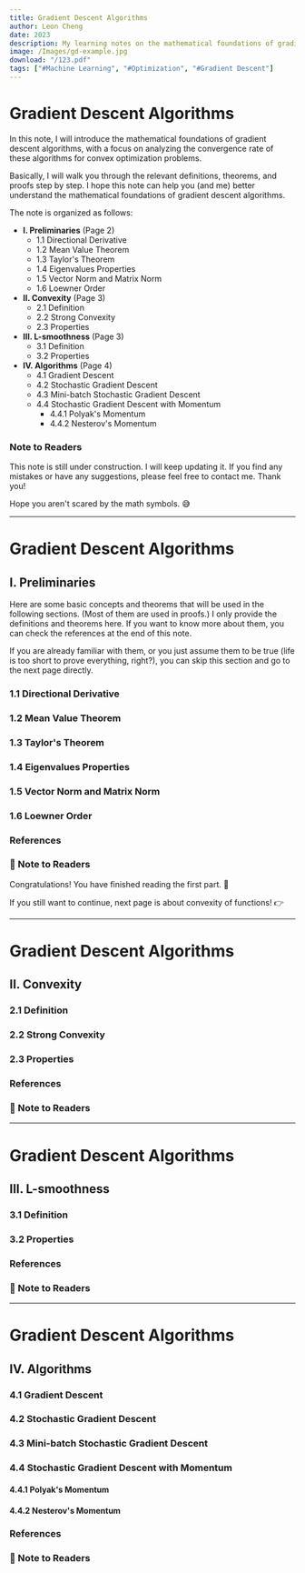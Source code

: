 ```yaml
---
title: Gradient Descent Algorithms
author: Leon Cheng
date: 2023
description: My learning notes on the mathematical foundations of gradient descent algorithms.
image: /Images/gd-example.jpg
download: "/123.pdf"
tags: ["#Machine Learning", "#Optimization", "#Gradient Descent"]
---
```

# Gradient Descent Algorithms

In this note, I will introduce the mathematical foundations of gradient descent algorithms, with a focus on analyzing the convergence rate of these algorithms for convex optimization problems.

Basically, I will walk you through the relevant definitions, theorems, and proofs step by step. I hope this note can help you (and me) better understand the mathematical foundations of gradient descent algorithms. 

The note is organized as follows:
- **I. Preliminaries** (Page 2)
    - 1.1 Directional Derivative
    - 1.2 Mean Value Theorem
    - 1.3 Taylor's Theorem
    - 1.4 Eigenvalues Properties
    - 1.5 Vector Norm and Matrix Norm
    - 1.6 Loewner Order
- **II. Convexity** (Page 3)
    - 2.1 Definition
    - 2.2 Strong Convexity
    - 2.3 Properties
- **III. L-smoothness** (Page 3)
    - 3.1 Definition
    - 3.2 Properties
- **IV. Algorithms** (Page 4)
    - 4.1 Gradient Descent
    - 4.2 Stochastic Gradient Descent
    - 4.3 Mini-batch Stochastic Gradient Descent
    - 4.4 Stochastic Gradient Descent with Momentum
        - 4.4.1 Polyak's Momentum
        - 4.4.2 Nesterov's Momentum


### Note to Readers
This note is still under construction. I will keep updating it. If you find any mistakes or have any suggestions, please feel free to contact me. Thank you!

Hope you aren't scared by the math symbols. :sweat_smile:


---
# Gradient Descent Algorithms
## I. Preliminaries
Here are some basic concepts and theorems that will be used in the following sections. (Most of them are used in proofs.) I only provide the definitions and theorems here. If you want to know more about them, you can check the references at the end of this note.

If you are already familiar with them, or you just assume them to be true (life is too short to prove everything, right?), you can skip this section and go to the next page directly.

### 1.1 Directional Derivative

### 1.2 Mean Value Theorem

### 1.3 Taylor's Theorem

### 1.4 Eigenvalues Properties

### 1.5 Vector Norm and Matrix Norm

### 1.6 Loewner Order


### References

### :memo: Note to Readers
Congratulations! You have finished reading the first part. :tada:

If you still want to continue, next page is about convexity of functions! :point_right:


---
# Gradient Descent Algorithms
## II. Convexity

### 2.1 Definition

### 2.2 Strong Convexity

### 2.3 Properties

### References

### :memo: Note to Readers


---
# Gradient Descent Algorithms
## III. L-smoothness

### 3.1 Definition

### 3.2 Properties

### References

### :memo: Note to Readers


---
# Gradient Descent Algorithms
## IV. Algorithms

### 4.1 Gradient Descent

### 4.2 Stochastic Gradient Descent

### 4.3 Mini-batch Stochastic Gradient Descent

### 4.4 Stochastic Gradient Descent with Momentum

#### 4.4.1 Polyak's Momentum

#### 4.4.2 Nesterov's Momentum



### References

### :memo: Note to Readers